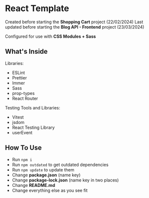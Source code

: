 # React Template

Created before starting the **Shopping Cart** project (22/02/2024)
Last updated before starting the **Blog API - Frontend** project (23/03/2024)

Configured for use with **CSS Modules + Sass**

## What's Inside

Libraries:

- ESLint
- Prettier
- Immer
- Sass
- prop-types
- React Router

Testing Tools and Libraries:

- Vitest
- jsdom
- React Testing Library
- userEvent

## How To Use

- Run `npm i`
- Run `npm outdated` to get outdated dependencies
- Run `npm update` to update them
- Change **package.json** (name key)
- Change **package-lock.json** (name key in two places)
- Change **README.md**
- Change everything else as you see fit
